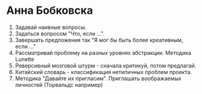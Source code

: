 # Анна Бобковска

1. Задавай наивные вопросы.
2. Задаться вопросом "Что, если …".
3. Завершать предложения так "Я мог бы быть более креативным, если …"
4. Рассматривай проблему на разных уровнях абстракции. Методика Lunette
5. Реверсивный мозговой штурм - сначала критикуй, потом предлагай.
6. Китайский словарь - классификация нетипичных проблем проекта.
7. Методика "Давайте их пригласим". Приглашать воображаемых личностей (Торвальдс например)
